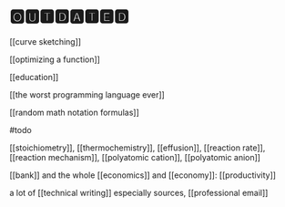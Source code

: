 # 🅾🆄🆃🅳🅰🆃🅴🅳

[[curve sketching]]

[[optimizing a function]]

[[education]]

[[the worst programming language ever]]

[[random math notation formulas]]

#todo

[[stoichiometry]], [[thermochemistry]], [[effusion]], [[reaction rate]], [[reaction mechanism]], [[polyatomic cation]], [[polyatomic anion]]

[[bank]] and the whole [[economics]] and [[economy]]: [[productivity]]

a lot of [[technical writing]] especially sources, [[professional email]]
